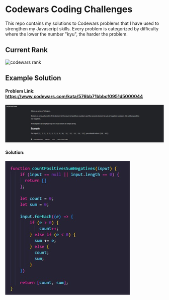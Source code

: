 # Codewars Coding Challenges
This repo contains my solutions to Codewars problems that I have used to strengthen my Javascript skills. Every problem is categorized by difficulty where the lower the number "kyu", the harder the problem.

## Current Rank

<img src="https://www.codewars.com/users/alexisintech/badges/large" alt="codewars rank">

## Example Solution

#### Problem Link: https://www.codewars.com/kata/576bb71bbbcf0951d5000044

<img src="https://github.com/alexisintech/codewars/blob/main/problemexample.jpg">

#### Solution:
<img src="https://github.com/alexisintech/codewars/blob/main/solutionexample.jpg">
